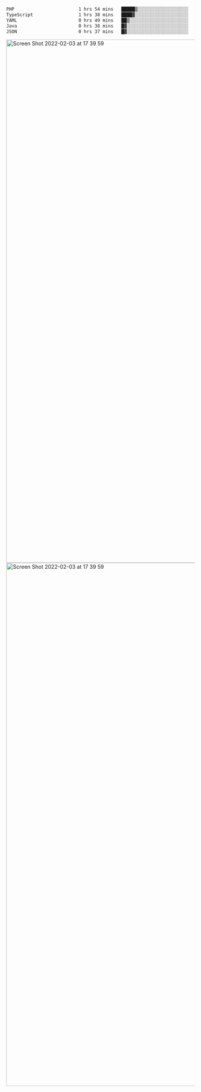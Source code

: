 <!--START_SECTION:waka-->

```txt
PHP                        1 hrs 54 mins   █████▒░░░░░░░░░░░░░░░░░░░   21.48 %
TypeScript                 1 hrs 38 mins   ████▓░░░░░░░░░░░░░░░░░░░░   18.49 %
YAML                       0 hrs 49 mins   ██▒░░░░░░░░░░░░░░░░░░░░░░   09.22 %
Java                       0 hrs 38 mins   █▓░░░░░░░░░░░░░░░░░░░░░░░   07.09 %
JSON                       0 hrs 37 mins   █▓░░░░░░░░░░░░░░░░░░░░░░░   06.91 %
```

<!--END_SECTION:waka-->

<img width="1400" alt="Screen Shot 2022-02-03 at 17 39 59" src="https://user-images.githubusercontent.com/45716542/152387304-f2b60485-53a6-4f4b-a818-5cefb1b0c0ae.png">
<img width="1400" alt="Screen Shot 2022-02-03 at 17 39 59" src="https://user-images.githubusercontent.com/45716542/152387273-ea5cdf21-2a45-44da-8bef-00c1763b1d42.png">
